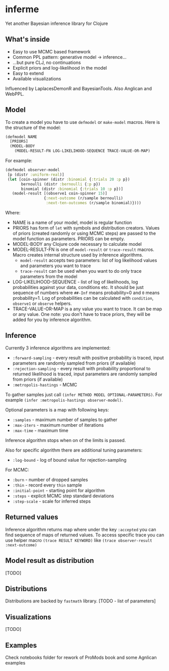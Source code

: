 # inferme

Yet another Bayesian inference library for Clojure

## What's inside

* Easy to use MCMC based framework
* Common PPL pattern: generative model -> inference...
* ...but pure CLJ, no continuations
* Explicit priors and log-likelihood in the model
* Easy to extend
* Available visualizations

Influenced by LaplacesDemonR and BayesianTools. Also Anglican and WebPPL.

## Model

To create a model you have to use `defmodel` or `make-model` macros. Here is the structure of the model:

```clojure
(defmodel NAME
  [PRIORS]
  (MODEL-BODY
    (MODEL-RESULT-FN LOG-LIKELIHOOD-SEQUENCE TRACE-VALUE-OR-MAP)
 ```
 
 For example:
 
 ```clojure
(defmodel observer-model
  [p (distr :uniform-real)]
  (let [coin-spinner (distr :binomial {:trials 20 :p p})
        bernoulli (distr :bernoulli {:p p})
        binomial (distr :binomial {:trials 10 :p p})]
    (model-result [(observe1 coin-spinner 15)]
                  {:next-outcome (r/sample bernoulli)
                   :next-ten-outcomes (r/sample binomial)})))
 ```
 
 
 Where:
 
* NAME is a name of your model, model is regular function
* PRIORS has form of `let` with symbols and distribution creators. Values of priors (created randomly or using MCMC steps) are passed to the model function as parameters. PRIORS can be empty.
* MODEL-BODY any Clojure code necessary to calculate model
* MODEL-RESULT-FN is one of `model-result` or `trace-result` macros. Macro creates internal structure used by inference algorithms.
    * `model-result` accepts two parameters: list of log likelihood values and parameters you want to trace
    * `trace-result` can be used when you want to do only trace parameters from the model
* LOG-LIKELIHOOD-SEQUENCE - list of log of likelihoods, log probabilities against your data, conditions etc. It should be just sequence of numbers where `##-Inf` means probability=0 and `0` means probability=1. Log of probabilities can be calculated with `condition`, `observe1` or `observe` helpers.
* TRACE-VALUE-OR-MAP is a any value you want to trace. It can be map or any value. One note: you don't have to trace priors, they will be added for you by inference algorithm.

## Inference

Currently 3 inference algorithms are implemented:

* `:forward-sampling` - every result with positive probability is traced, input parameters are randomly sampled from priors (if available)
* `:rejection-sampling` - every result with probability proportional to returned likelihood is traced, input parameters are randomly sampled from priors (if available)
* `:metropolis-hastings` - MCMC

To gather samples just call `(infer METHOD MODEL OPTIONAL-PARAMETERS)`. For example `(infer :metropolis-hastings observer-model)`.

Optional parameters is a map with following keys:

* `:samples` - maximum number of samples to gather
* `:max-iters` - maximum number of iterations
* `:max-time` - maximum time

Inference algorithm stops when on of the limits is passed.

Also for specific algorithm there are additional tuning parameters:

* `:log-bound` - log of bound value for rejection-sampling

For MCMC:

* `:burn` - number of dropped samples
* `:thin` - record every `thin` sample
* `:initial-point` - starting point for algorithm
* `:steps` - explicit MCMC step standard deviations
* `:step-scale` - scale for inferred steps

## Returned values

Inference algorithm returns map where under the key `:accepted` you can find sequence of maps of returned values. To access specific trace you can use helper macro `(trace RESULT KEYWORD)` like `(trace observer-result :next-outcome)`

## Model result as distribution

[TODO]

## Distributions

Distributions are backed by `fastmath` library.
[TODO - list of parameters]

## Visualizations

[TODO]

## Examples

Check notebooks folder for rework of ProMods book and some Agnlican examples
